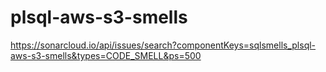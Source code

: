 # plsql-aws-s3-smells

https://sonarcloud.io/api/issues/search?componentKeys=sqlsmells_plsql-aws-s3-smells&types=CODE_SMELL&ps=500
